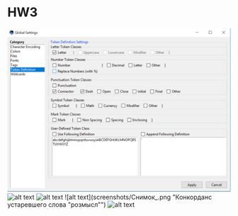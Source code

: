 # HW3
![Image alt](https://github.com/revebleu/HW3/raw/master/Снимок2.png "Connector и Dash в меню Global Settings - Token Definition")​
![alt text](screenshots/Снимок5.png "Word List - Frequency")
![alt text](screenshots/Снимок.png "Word List - Stoplist")​
![alt text](screenshots/Снимок_.png "Конкорданс устаревшего слова "розмысл"")​
![alt text](screenshots/Снимок3.png "Cluster/N-Grams - N-Grams")​


